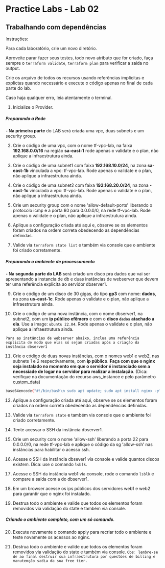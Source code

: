 # Practice Labs - Lab 02

## Trabalhando com dependências

Instruções:

Para cada laboratório, crie um novo diretório.

Aproveite parar fazer seus testes, todo novo atributo que for criado, faça sempre o `terraform validate`, `terraform plan` para verificar a saída no output.

Crie os arquivo de todos os recursos usando referências implicitas e explictas quando necessário e execute o código apenas no final de cada parte do lab.

Caso haja qualquer erro, leia atentamente o terminal.

1. Inicialize o Provider.

##### Preparando a Rede

**- Na primeira parte** do LAB será criada uma vpc, duas subnets e um security group.

2. Crie o código de uma vpc, com o nome tf-vpc-lab, na faixa **192.168.0.0/16** na região **sa-east-1** rode apenas o validate e o plan, não aplique a infraestrutura ainda.

3. Crie o código de uma subnet1 com faixa **192.168.10.0/24**, na zona **sa-east-1b** vinculada a vpc: tf-vpc-lab. Rode apenas o validate e o plan, não aplique a infraestrutura ainda.

4. Crie o código de uma subnet2 com faixa **192.168.20.0/24**, na zona **-east-1c** vinculada a vpc: tf-vpc-lab. Rode apenas o validate e o plan, não aplique a infraestrutura ainda.

5. Crie um security group com o nome 'allow-default-ports' liberando o protocolo icmp e a porta 80 para 0.0.0.0/0, na rede tf-vpc-lab. Rode apenas o validate e o plan, não aplique a infraestrutura ainda.

6. Aplique a configuração criada até aqui e, observe se os elementos foram criados na ordem correta obedecendo as dependências definidas.

7. Valide via `terraform state list` e também via console que o ambiente foi criado corretamente.

##### Preparando o ambiente de processamento

**- Na segunda parte do LAB** será criado um disco pra dados que vai ser apresentando a instancia de db e duas instâncias de webserver que devem ter uma referência explicita ao servidor dbserver1.

9. Crie o código de um disco de 30 gigas, do tipo **gp3** com nome: **dados**, na zona **us-east-1c**. Rode apenas o validate e o plan, não aplique a infraestrutura ainda.

10. Crie o código de uma nova instância, com o nome dbserver1, na subnet2, com um **ip público efêmero** e com o **disco `dados` atachado a ela**. Use a image: `ubuntu 22.04`. Rode apenas o validate e o plan, não aplique a infraestrutura ainda.

`
Para as instâncias de webserver abaixo, inclua uma referência explicita de modo que elas só sejam criadas após a criação da instância dbserver1
`

11. Crie o código de duas novas instâncias, com o nomes web1 e web2, nas subnets 1 e 2 respectivamente, com **ip público**. **Faça com que o nginx seja instalado no momento em que o servidor é instanciado sem a necessiade de logar no servidor para realizar a instalação**. (Dica: verifique na documentação do recurso aws_instance e pelo parâmetro custom_data)

```sh Parâmetro do user data instalação Nginx:
base64encode("#!/bin/bash\n sudo apt update; sudo apt install nginx -y")
```

12. Aplique a configuração criada até aqui, observe se os elementos foram criados na ordem correta obedecendo as dependências definidas.

13. Valide via `terraform state` e também via console que o ambiente foi criado corretamente.

14. Tente acessar o SSH da instância dbserver1.

15. Crie um security com o nome 'allow-ssh' liberando a porta 22 para 0.0.0.0/0, na rede tf-vpc-lab e aplique o código da sg 'allow-ssh'  nas instâncias para habilitar o acesso ssh.

16. Acesse o SSH da instância dbsever1 via console e valide quantos discos existem. Dica: use o comando `lsblk`.

17. Acesse o SSH da instância web1 via console, rode o comando `lsblk` e compare a saída com a do dbserver1.

18. Em um browser acesse os ips públicos dos servidores web1 e web2 para garantir que o nginx foi instalado.

19. Destrua todo o ambiente e valide que todos os elementos foram removidos via validação do state e também via console.

##### Criando o ambiente completo, com um só comando.

20. Execute novamente o comando apply para recriar todo o ambiente e teste novamente os acessos ao nginx.

21. Destrua todo o ambiente e valide que todos os elementos foram removidos via validação do state e também via console.
`
Obs: lembre-se de ao final destruir sua infraestrutura por questões de billing e manutenção sadia da sua free tier.
`


